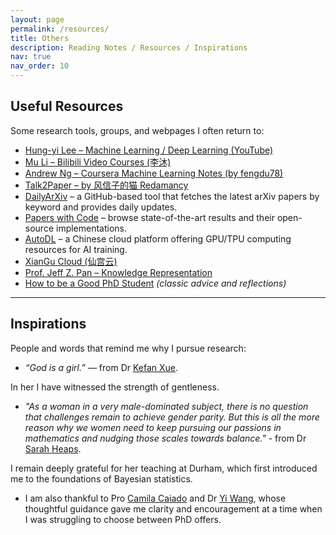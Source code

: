 ```yaml
---
layout: page
permalink: /resources/
title: Others
description: Reading Notes / Resources / Inspirations
nav: true
nav_order: 10
---
```


##  Useful Resources
Some research tools, groups, and webpages I often return to:

- [Hung-yi Lee – Machine Learning / Deep Learning (YouTube)](https://www.youtube.com/@HungyiLeeNTU)   
- [Mu Li – Bilibili Video Courses (李沐)](https://space.bilibili.com/1567748478)  
- [Andrew Ng – Coursera Machine Learning Notes (by fengdu78)](https://github.com/fengdu78/Coursera-ML-AndrewNg-Notes)  
- [Talk2Paper – by 风信子的猫 Redamancy](https://kedreamix.github.io/Talk2Paper/#indexCard)  
- [DailyArXiv](https://github.com/zezhishao/DailyArXiv) – a GitHub-based tool that fetches the latest arXiv papers by keyword and provides daily updates.  
- [Papers with Code](https://paperswithcode.com/) – browse state-of-the-art results and their open-source implementations.  
- [AutoDL](https://www.autodl.com/) – a Chinese cloud platform offering GPU/TPU computing resources for AI training.  
- [XianGu Cloud (仙宫云)](https://www.xiangongyun.com/) 
- [Prof. Jeff Z. Pan – Knowledge Representation](https://knowledge-representation.org/j.z.pan/)  
- [How to be a Good PhD Student](https://...) *(classic advice and reflections)*  

---

##  Inspirations

People and words that remind me why I pursue research:  

- *“God is a girl.”* — from Dr [Kefan Xue](https://kefanxue.com/). 

In her I have witnessed the strength of gentleness. 

- *"As a woman in a very male-dominated subject, there is no question that challenges remain to achieve gender parity. But this is all the more reason why we women need to keep pursuing our passions in mathematics and nudging those scales towards balance."* - from Dr [Sarah Heaps](https://www.durham.ac.uk/staff/sarah-e-heaps/). 

I remain deeply grateful for her teaching at Durham, which first introduced me to the foundations of Bayesian statistics. 

- I am also thankful to Pro [Camila Caiado](https://www.durham.ac.uk/staff/c-c-d-s-caiado/) and Dr [Yi Wang](https://wangy.org/), whose thoughtful guidance gave me clarity and encouragement at a time when I was struggling to choose between PhD offers. 


